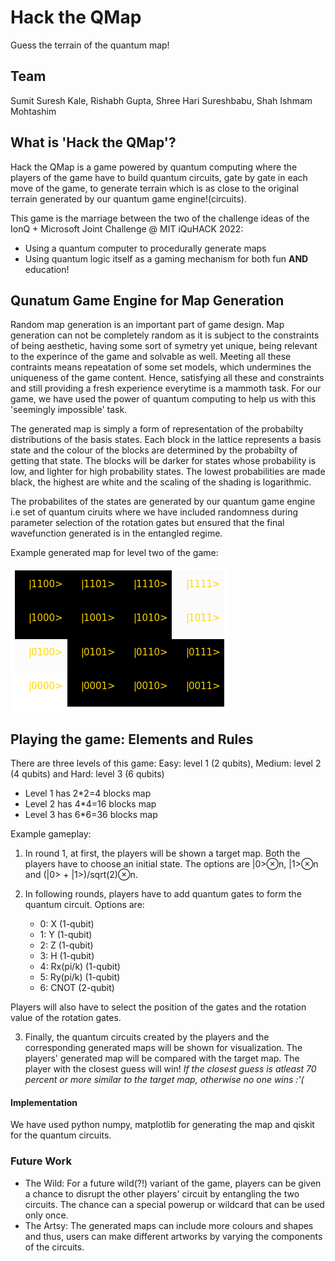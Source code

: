 # Hack the QMap

Guess the terrain of the quantum map!

## Team

Sumit Suresh Kale, Rishabh Gupta, Shree Hari Sureshbabu, Shah Ishmam Mohtashim

## What is 'Hack the QMap'? 
Hack the QMap is a game powered by quantum computing where the players of the game have to build quantum circuits, gate by gate in each move of the game, to generate terrain which is as close to the original terrain generated by our quantum game engine!(circuits).

This game is the marriage between the two of the challenge ideas of the IonQ + Microsoft Joint Challenge @ MIT iQuHACK 2022:
* Using a quantum computer to procedurally generate maps
* Using quantum logic itself as a gaming mechanism for both fun **AND** education!


## Qunatum Game Engine for Map Generation
Random map generation is an important part of game design. Map generation can not be completely random as it is subject to the constraints of being aesthetic, having some sort of symetry yet unique, being relevant to the experince of the game and solvable as well. Meeting all these contraints means repeatation of some set models, which undermines the uniqueness of the game content. Hence, satisfying all these and constraints and still providing a fresh experience everytime is a mammoth task. For our game, we have used the power of quantum computing to help us with this 'seemingly impossible' task.

The generated map is simply a form of representation of the probabilty distributions of the basis states. Each block in the lattice represents a basis state and the colour of the blocks are determined by the probabilty of getting that state. The blocks will be darker for states whose probability is low, and lighter for high probability states. The lowest probabilities are made black, the highest are white and the scaling of the shading is logarithmic.

The probabilites of the states are generated by our quantum game engine i.e set of quantum ciruits where we have included randomness during parameter selection of the rotation gates but ensured that the final wavefunction generated is in the entangled regime. 

Example generated map for level two of the game:

![map(1)](map(1).png)  



## Playing the game: Elements and Rules

There are three levels of this game: Easy: level 1 (2 qubits), Medium: level 2 (4 qubits) and Hard: level 3 (6 qubits)

* Level 1 has 2*2=4 blocks map
* Level 2 has 4*4=16 blocks map
* Level 3 has 6*6=36 blocks map
 
Example gameplay:
1) In round 1, at first, the players will be shown a target map. Both the players have to choose an initial state. The options are |0>⊗n, |1>⊗n and (|0> + |1>)/sqrt(2)⊗n.
2) In following rounds, players have to add quantum gates to form the quantum circuit. Options are:

    * 0: X        (1-qubit)
    * 1: Y        (1-qubit)
    * 2: Z        (1-qubit)
    * 3: H        (1-qubit)
    * 4: Rx(pi/k) (1-qubit)
    * 5: Ry(pi/k) (1-qubit)
    * 6: CNOT     (2-qubit)

Players will also have to select the position of the gates and the rotation value of the rotation gates.

3) Finally, the quantum circuits created by the players and the corresponding generated maps will be shown for visualization. The players' generated map will be compared with the target map. The player with the closest guess will win! *If the closest guess is atleast 70 percent or more similar to the target map, otherwise no one wins :'(*


#### Implementation
We have used python numpy, matplotlib for generating the map and qiskit for the quantum circuits. 

### Future Work
* The Wild: For a future wild(?!) variant of the game, players can be given a chance to disrupt the other players' circuit by entangling the two circuits. The chance can a special powerup or wildcard that can be used only once. 
* The Artsy: The generated maps can include more colours and shapes and thus, users can make different artworks by varying the components of the circuits. 

